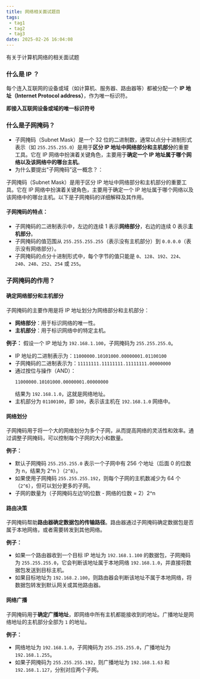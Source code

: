 ```yaml
---
title: 网络相关面试题目
tags:
 - tag1
 - tag2
 - tag3
date: 2025-02-26 16:04:08
---
```


有关于计算机网络的相关面试题

<!--more-->

### 什么是 IP ？

每个连入互联网的设备或域（如计算机、服务器、路由器等）都被分配一个 **IP 地址（Internet Protocol address）**，作为唯一标识符。

**即接入互联网设备或域的唯一标识符号**

### 什么是子网掩码？

- 子网掩码（Subnet Mask）是一个 32 位的二进制数，通常以点分十进制形式表示（如 `255.255.255.0`）是用于**区分 IP 地址中网络部分和主机部分**的重要工具。它在 IP 网络中扮演着关键角色，主要用于**确定一个 IP 地址属于哪个网络以及该网络中的哪台主机**。
- 为什么要提出“子网掩码”这一概念？：

子网掩码（Subnet Mask）是用于区分 IP 地址中网络部分和主机部分的重要工具。它在 IP 网络中扮演着关键角色，主要用于确定一个 IP 地址属于哪个网络以及该网络中的哪台主机。以下是子网掩码的详细解释及其作用。

#### 子网掩码的特点：

- 子网掩码的二进制表示中，左边的连续 1 表示**网络部分**，右边的连续 0 表示**主机部分**。
- 子网掩码的值范围从 `255.255.255.255`（表示没有主机部分）到 `0.0.0.0`（表示没有网络部分）。
- 子网掩码的点分十进制形式中，每个字节的值只能是 `0`、`128`、`192`、`224`、`240`、`248`、`252`、`254` 或 `255`。

### 子网掩码的作用？

#### 确定网络部分和主机部分

子网掩码的主要作用是将 IP 地址划分为网络部分和主机部分：
- **网络部分**：用于标识网络的唯一性。
- **主机部分**：用于标识网络中的特定主机。

**例子：**
假设一个 IP 地址为 `192.168.1.100`，子网掩码为 `255.255.255.0`。
- IP 地址的二进制表示为：`11000000.10101000.00000001.01100100`
- 子网掩码的二进制表示为：`11111111.11111111.11111111.00000000`
- 通过按位与操作（AND）：
  ```
  11000000.10101000.00000001.00000000
  ```
  结果为 `192.168.1.0`，这就是网络地址。
- 主机部分为 `01100100`，即 `100`，表示该主机在 `192.168.1.0` 网络中。

#### 网络划分

子网掩码用于将一个大的网络划分为多个子网，从而提高网络的灵活性和效率。通过调整子网掩码，可以控制每个子网的大小和数量。

**例子：**

- 默认子网掩码 `255.255.255.0` 表示一个子网中有 256 个地址（后面 0 的位数为 n，结果为 2^n ）（`2^8`）。
- 如果使用子网掩码 `255.255.255.192`，则每个子网的主机数减少为 64 个（`2^6`），但可以划分更多的子网。
- 子网的数量为（子网掩码左边1的位数 - 网络的位数 = 2）2^n

#### 路由决策

子网掩码帮助**路由器确定数据包的传输路径**。路由器通过子网掩码确定数据包是否属于本地网络，或者需要转发到其他网络。

**例子：**

- 如果一个路由器收到一个目标 IP 地址为 `192.168.1.100` 的数据包，子网掩码为 `255.255.255.0`，它会判断该地址属于本地网络 `192.168.1.0`，并直接将数据包发送到目标主机。
- 如果目标地址为 `192.168.2.100`，则路由器会判断该地址不属于本地网络，将数据包转发到默认网关或其他路由器。

#### 网络广播

子网掩码用于**确定广播地址**，即网络中所有主机都能接收到的地址。广播地址是网络地址的主机部分全部为 `1` 的地址。

**例子：**
- 网络地址为 `192.168.1.0`，子网掩码为 `255.255.255.0`，广播地址为 `192.168.1.255`。
- 如果子网掩码为 `255.255.255.192`，则广播地址为 `192.168.1.63` 和 `192.168.1.127`，分别对应两个子网。

